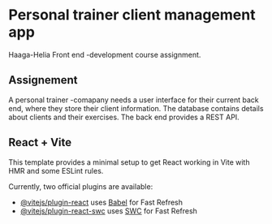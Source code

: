 # Personal trainer client management app
Haaga-Helia Front end -development course assignment.

## Assignement
A personal trainer -comapany needs a user interface for their current back end, where they store their client information. The database contains details about clients and their exercises. The back end provides a REST API.

## React + Vite

This template provides a minimal setup to get React working in Vite with HMR and some ESLint rules.

Currently, two official plugins are available:

- [@vitejs/plugin-react](https://github.com/vitejs/vite-plugin-react/blob/main/packages/plugin-react/README.md) uses [Babel](https://babeljs.io/) for Fast Refresh
- [@vitejs/plugin-react-swc](https://github.com/vitejs/vite-plugin-react-swc) uses [SWC](https://swc.rs/) for Fast Refresh
